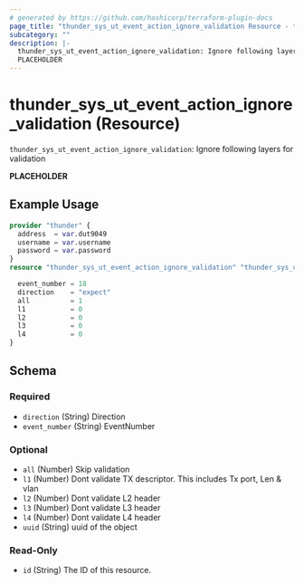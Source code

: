 ```yaml
---
# generated by https://github.com/hashicorp/terraform-plugin-docs
page_title: "thunder_sys_ut_event_action_ignore_validation Resource - terraform-provider-thunder"
subcategory: ""
description: |-
  thunder_sys_ut_event_action_ignore_validation: Ignore following layers for validation
  PLACEHOLDER
---
```


# thunder_sys_ut_event_action_ignore_validation (Resource)

`thunder_sys_ut_event_action_ignore_validation`: Ignore following layers for validation

__PLACEHOLDER__

## Example Usage

```terraform
provider "thunder" {
  address  = var.dut9049
  username = var.username
  password = var.password
}
resource "thunder_sys_ut_event_action_ignore_validation" "thunder_sys_ut_event_action_ignore_validation" {

  event_number = 18
  direction    = "expect"
  all          = 1
  l1           = 0
  l2           = 0
  l3           = 0
  l4           = 0
}
```

<!-- schema generated by tfplugindocs -->
## Schema

### Required

- `direction` (String) Direction
- `event_number` (String) EventNumber

### Optional

- `all` (Number) Skip validation
- `l1` (Number) Dont validate TX descriptor. This includes Tx port, Len & vlan
- `l2` (Number) Dont validate L2 header
- `l3` (Number) Dont validate L3 header
- `l4` (Number) Dont validate L4 header
- `uuid` (String) uuid of the object

### Read-Only

- `id` (String) The ID of this resource.


